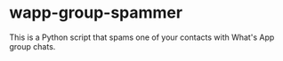 # wapp-group-spammer
This is a Python script that spams one of your contacts with What's App group chats. 
